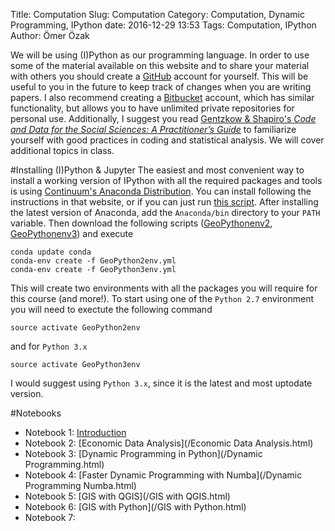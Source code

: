 Title: Computation
Slug: Computation
Category: Computation, Dynamic Programming, IPython
date: 2016-12-29 13:53
Tags: Computation, IPython
Author: Ömer Özak

We will be using (I)Python as our programming language. In order to use some of the material available on this website and to share your material with others you should create a [<i class="fa fa-github fa-1x"></i>GitHub](http://github.com/) account for yourself. This will be useful to you in the future to keep track of changes when you are writing papers. I also recommend creating a [<i class="fa fa-bitbucket fa-1x"></i>Bitbucket](https://bitbucket.org/) account, which has similar functionality, but allows you to have unlimited private repositories for personal use. Additionally, I suggest you read [Gentzkow & Shapiro's *Code and Data for the Social Sciences: A Practitioner’s Guide*](https://web.stanford.edu/~gentzkow/research/CodeAndData.pdf) to familiarize yourself with good practices in coding and statistical analysis. We will cover additional topics in class.

#Installing (I)Python & Jupyter
The easiest and most convenient way to install a working version of IPython with all the required packages and tools is using [Continuum's Anaconda Distribution](https://www.continuum.io/downloads). You can install following the instructions in that website, or if you can just run [this script](../notebooks/CondaInstall.sh). After installing the latest version of Anaconda, add the ``Anaconda/bin`` directory to your ``PATH`` variable. Then download the following scripts ([GeoPythonenv2](../notebooks/GeoPython2env.yml), [GeoPythonenv3](../notebooks/GeoPython3env.yml)) and execute

    conda update conda
    conda-env create -f GeoPython2env.yml
    conda-env create -f GeoPython3env.yml
    
This will create two environments with all the packages you will require for this course (and more!). To start using one of the ``Python 2.7`` environment you will need to exectute the following command

    source activate GeoPython2env

and for ``Python 3.x``

    source activate GeoPython3env

I would suggest using ``Python 3.x``, since it is the latest and most uptodate version.

#Notebooks

* Notebook 1: [Introduction](/IntroPython.html)
* Notebook 2: [Economic Data Analysis](/Economic Data Analysis.html)
* Notebook 3: [Dynamic Programming in Python](/Dynamic Programming.html)
* Notebook 4: [Faster Dynamic Programming with Numba](/Dynamic Programming Numba.html)
* Notebook 5: [GIS with QGIS](/GIS with QGIS.html)
* Notebook 6: [GIS with Python](/GIS with Python.html)
* Notebook 7: 

